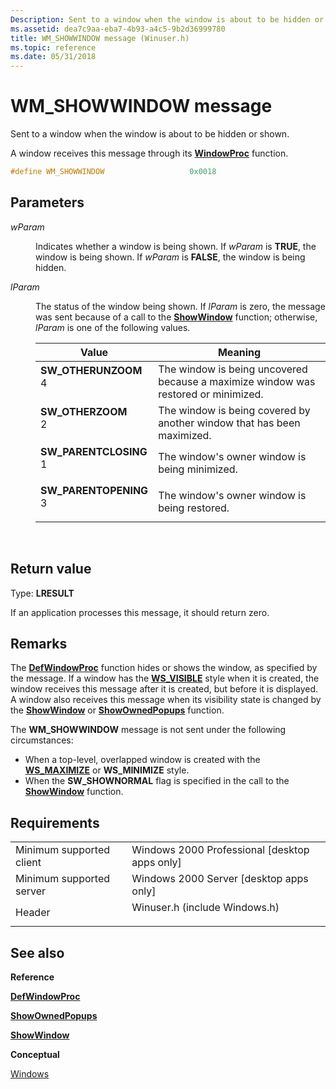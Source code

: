 ```yaml
---
Description: Sent to a window when the window is about to be hidden or shown.
ms.assetid: dea7c9aa-eba7-4b93-a4c5-9b2d36999780
title: WM_SHOWWINDOW message (Winuser.h)
ms.topic: reference
ms.date: 05/31/2018
---
```


# WM\_SHOWWINDOW message

Sent to a window when the window is about to be hidden or shown.

A window receives this message through its [**WindowProc**](https://msdn.microsoft.com/library/ms633573(v=VS.85).aspx) function.


```C++
#define WM_SHOWWINDOW                   0x0018
```



## Parameters

<dl> <dt>

*wParam* 
</dt> <dd>

Indicates whether a window is being shown. If *wParam* is **TRUE**, the window is being shown. If *wParam* is **FALSE**, the window is being hidden.

</dd> <dt>

*lParam* 
</dt> <dd>

The status of the window being shown. If *lParam* is zero, the message was sent because of a call to the [**ShowWindow**](https://msdn.microsoft.com/library/ms633548(v=VS.85).aspx) function; otherwise, *lParam* is one of the following values.



| Value                                                                                                                                                                                                                         | Meaning                                                                                       |
|-------------------------------------------------------------------------------------------------------------------------------------------------------------------------------------------------------------------------------|-----------------------------------------------------------------------------------------------|
| <span id="SW_OTHERUNZOOM"></span><span id="sw_otherunzoom"></span><dl> <dt>**SW\_OTHERUNZOOM**</dt> <dt>4</dt> </dl>       | The window is being uncovered because a maximize window was restored or minimized.<br/> |
| <span id="SW_OTHERZOOM"></span><span id="sw_otherzoom"></span><dl> <dt>**SW\_OTHERZOOM**</dt> <dt>2</dt> </dl>             | The window is being covered by another window that has been maximized.<br/>             |
| <span id="SW_PARENTCLOSING"></span><span id="sw_parentclosing"></span><dl> <dt>**SW\_PARENTCLOSING**</dt> <dt>1</dt> </dl> | The window's owner window is being minimized.<br/>                                      |
| <span id="SW_PARENTOPENING"></span><span id="sw_parentopening"></span><dl> <dt>**SW\_PARENTOPENING**</dt> <dt>3</dt> </dl> | The window's owner window is being restored.<br/>                                       |



 

</dd> </dl>

## Return value

Type: **LRESULT**

If an application processes this message, it should return zero.

## Remarks

The [**DefWindowProc**](https://msdn.microsoft.com/library/ms633572(v=VS.85).aspx) function hides or shows the window, as specified by the message. If a window has the [**WS\_VISIBLE**](window-styles.md) style when it is created, the window receives this message after it is created, but before it is displayed. A window also receives this message when its visibility state is changed by the [**ShowWindow**](https://msdn.microsoft.com/library/ms633548(v=VS.85).aspx) or [**ShowOwnedPopups**](https://msdn.microsoft.com/library/ms633547(v=VS.85).aspx) function.

The **WM\_SHOWWINDOW** message is not sent under the following circumstances:

-   When a top-level, overlapped window is created with the [**WS\_MAXIMIZE**](window-styles.md) or **WS\_MINIMIZE** style.
-   When the **SW\_SHOWNORMAL** flag is specified in the call to the [**ShowWindow**](https://msdn.microsoft.com/library/ms633548(v=VS.85).aspx) function.

## Requirements



|                                     |                                                                                                          |
|-------------------------------------|----------------------------------------------------------------------------------------------------------|
| Minimum supported client<br/> | Windows 2000 Professional \[desktop apps only\]<br/>                                               |
| Minimum supported server<br/> | Windows 2000 Server \[desktop apps only\]<br/>                                                     |
| Header<br/>                   | <dl> <dt>Winuser.h (include Windows.h)</dt> </dl> |



## See also

<dl> <dt>

**Reference**
</dt> <dt>

[**DefWindowProc**](https://msdn.microsoft.com/library/ms633572(v=VS.85).aspx)
</dt> <dt>

[**ShowOwnedPopups**](https://msdn.microsoft.com/library/ms633547(v=VS.85).aspx)
</dt> <dt>

[**ShowWindow**](https://msdn.microsoft.com/library/ms633548(v=VS.85).aspx)
</dt> <dt>

**Conceptual**
</dt> <dt>

[Windows](windows.md)
</dt> </dl>

 

 




